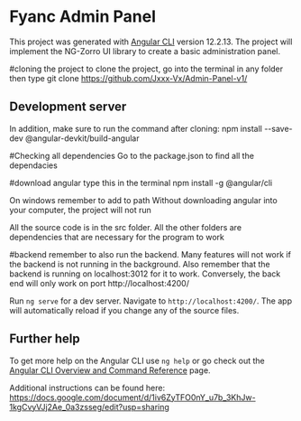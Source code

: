 # Fyanc Admin Panel

This project was generated with [Angular CLI](https://github.com/angular/angular-cli) version 12.2.13.
The project will implement the NG-Zorro UI library to create a basic administration panel.

#cloning the project
to clone the project, go into the terminal in any folder then type git clone https://github.com/Jxxx-Vx/Admin-Panel-v1/

## Development server
In addition, make sure to run the command after cloning: npm install --save-dev @angular-devkit/build-angular

#Checking all dependencies
Go to the package.json to find all the dependacies 

#download angular
type this in the terminal npm install -g @angular/cli

On windows remember to add to path
Without downloading angular into your computer, the project will not run

All the source code is in the src folder. All the other folders are dependencies that are necessary for the program to work

#backend
remember to also run the backend. Many features will not work if the backend is not running in the background. Also remember that the backend is running on localhost:3012 for it to work. Conversely, the back end will only work on port http://localhost:4200/


Run `ng serve` for a dev server. Navigate to `http://localhost:4200/`. The app will automatically reload if you change any of the source files.


## Further help

To get more help on the Angular CLI use `ng help` or go check out the [Angular CLI Overview and Command Reference](https://angular.io/cli) page.


Additional instructions can be found here: https://docs.google.com/document/d/1iv6ZyTFO0nY_u7b_3KhJw-1kgCvyVJj2Ae_0a3zsseg/edit?usp=sharing
